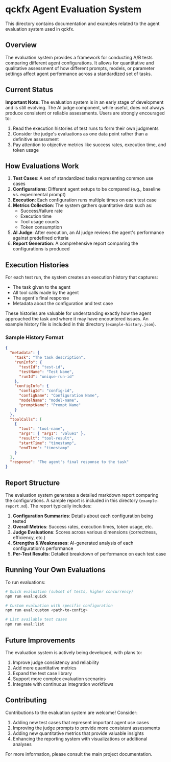 # qckfx Agent Evaluation System

This directory contains documentation and examples related to the agent evaluation system used in qckfx.

## Overview

The evaluation system provides a framework for conducting A/B tests comparing different agent configurations. It allows for quantitative and qualitative assessment of how different prompts, models, or parameter settings affect agent performance across a standardized set of tasks.

## Current Status

**Important Note:** The evaluation system is in an early stage of development and is still evolving. The AI judge component, while useful, does not always produce consistent or reliable assessments. Users are strongly encouraged to:

1. Read the execution histories of test runs to form their own judgments
2. Consider the judge's evaluations as one data point rather than a definitive assessment
3. Pay attention to objective metrics like success rates, execution time, and token usage

## How Evaluations Work

1. **Test Cases**: A set of standardized tasks representing common use cases
2. **Configurations**: Different agent setups to be compared (e.g., baseline vs. experimental prompt)
3. **Execution**: Each configuration runs multiple times on each test case
4. **Metrics Collection**: The system gathers quantitative data such as:
   - Success/failure rate
   - Execution time
   - Tool usage counts
   - Token consumption
5. **AI Judge**: After execution, an AI judge reviews the agent's performance against predefined criteria
6. **Report Generation**: A comprehensive report comparing the configurations is produced

## Execution Histories

For each test run, the system creates an execution history that captures:

- The task given to the agent
- All tool calls made by the agent
- The agent's final response
- Metadata about the configuration and test case

These histories are valuable for understanding exactly how the agent approached the task and where it may have encountered issues. An example history file is included in this directory (`example-history.json`).

### Sample History Format

```json
{
  "metadata": {
    "task": "The task description",
    "runInfo": {
      "testId": "test-id",
      "testName": "Test Name",
      "runId": "unique-run-id"
    },
    "configInfo": {
      "configId": "config-id",
      "configName": "Configuration Name",
      "modelName": "model-name",
      "promptName": "Prompt Name"
    }
  },
  "toolCalls": [
    {
      "tool": "tool-name",
      "args": { "arg1": "value1" },
      "result": "tool-result",
      "startTime": "timestamp",
      "endTime": "timestamp"
    }
  ],
  "response": "The agent's final response to the task"
}
```

## Report Structure

The evaluation system generates a detailed markdown report comparing the configurations. A sample report is included in this directory (`example-report.md`). The report typically includes:

1. **Configuration Summaries**: Details about each configuration being tested
2. **Overall Metrics**: Success rates, execution times, token usage, etc.
3. **Judge Evaluations**: Scores across various dimensions (correctness, efficiency, etc.)
4. **Strengths & Weaknesses**: AI-generated analysis of each configuration's performance
5. **Per-Test Results**: Detailed breakdown of performance on each test case

## Running Your Own Evaluations

To run evaluations:

```bash
# Quick evaluation (subset of tests, higher concurrency)
npm run eval:quick

# Custom evaluation with specific configuration
npm run eval:custom <path-to-config>

# List available test cases
npm run eval:list
```

## Future Improvements

The evaluation system is actively being developed, with plans to:

1. Improve judge consistency and reliability
2. Add more quantitative metrics
3. Expand the test case library
4. Support more complex evaluation scenarios
5. Integrate with continuous integration workflows

## Contributing

Contributions to the evaluation system are welcome! Consider:

1. Adding new test cases that represent important agent use cases
2. Improving the judge prompts to provide more consistent assessments
3. Adding new quantitative metrics that provide valuable insights
4. Enhancing the reporting system with visualizations or additional analyses

For more information, please consult the main project documentation.